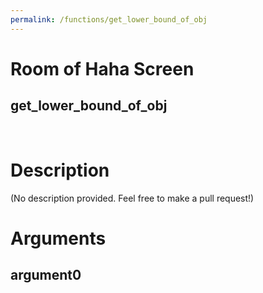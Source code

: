 ```yaml
---
permalink: /functions/get_lower_bound_of_obj
---
```

# Room of Haha Screen  
## get_lower_bound_of_obj  
&nbsp;  
# Description  
(No description provided. Feel free to make a pull request!) 
&nbsp;  
# Arguments
## argument0

&nbsp;  


